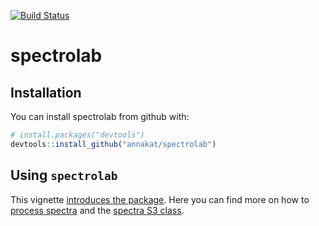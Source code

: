 [![Build Status](https://travis-ci.org/meireles/spectrolab.svg?branch=master)](https://travis-ci.org/meireles/spectrolab)

# spectrolab

## Installation

You can install spectrolab from github with:

```R
# install.packages("devtools")
devtools::install_github("annakat/spectrolab")
```

Using `spectrolab`
--------------

This vignette [introduces the package](https://github.com/annakat/spectrolab/blob/master/vignettes/introduction_to_spectrolab.Rmd). Here you can find more on how to [process spectra](https://github.com/annakat/spectrolab/blob/master/vignettes/processing_spectra.Rmd) and the [spectra S3 class](https://github.com/annakat/spectrolab/blob/master/vignettes/advanced_spectrolab.Rmd).   


